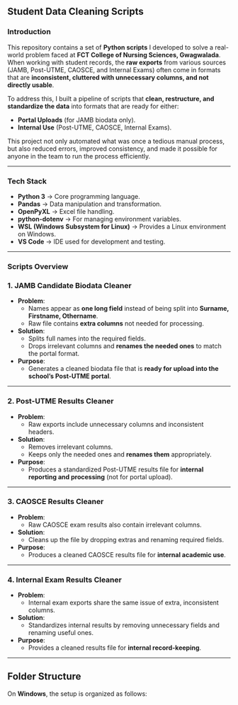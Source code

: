 ## Student Data Cleaning Scripts

### Introduction
This repository contains a set of **Python scripts** I developed to solve a real-world problem faced at **FCT College of Nursing Sciences, Gwagwalada**.  
When working with student records, the **raw exports** from various sources (JAMB, Post-UTME, CAOSCE, and Internal Exams) often come in formats that are **inconsistent, cluttered with unnecessary columns, and not directly usable**.  

To address this, I built a pipeline of scripts that **clean, restructure, and standardize the data** into formats that are ready for either:  
- **Portal Uploads** (for JAMB biodata only).  
- **Internal Use** (Post-UTME, CAOSCE, Internal Exams).  

This project not only automated what was once a tedious manual process, but also reduced errors, improved consistency, and made it possible for anyone in the team to run the process efficiently.

---

### Tech Stack
- **Python 3** → Core programming language.  
- **Pandas** → Data manipulation and transformation.  
- **OpenPyXL** → Excel file handling.  
- **python-dotenv** → For managing environment variables.  
- **WSL (Windows Subsystem for Linux)** → Provides a Linux environment on Windows.  
- **VS Code** → IDE used for development and testing.  

---

### Scripts Overview

### 1. JAMB Candidate Biodata Cleaner
- **Problem**:  
  - Names appear as **one long field** instead of being split into **Surname, Firstname, Othername**.  
  - Raw file contains **extra columns** not needed for processing.  
- **Solution**:  
  - Splits full names into the required fields.  
  - Drops irrelevant columns and **renames the needed ones** to match the portal format.  
- **Purpose**:  
  - Generates a cleaned biodata file that is **ready for upload into the school’s Post-UTME portal**.  

---

### 2. Post-UTME Results Cleaner
- **Problem**:  
  - Raw exports include unnecessary columns and inconsistent headers.  
- **Solution**:  
  - Removes irrelevant columns.  
  - Keeps only the needed ones and **renames them** appropriately.  
- **Purpose**:  
  - Produces a standardized Post-UTME results file for **internal reporting and processing** (not for portal upload).  

---

### 3. CAOSCE Results Cleaner
- **Problem**:  
  - Raw CAOSCE exam results also contain irrelevant columns.  
- **Solution**:  
  - Cleans up the file by dropping extras and renaming required fields.  
- **Purpose**:  
  - Produces a cleaned CAOSCE results file for **internal academic use**.  

---

### 4. Internal Exam Results Cleaner
- **Problem**:  
  - Internal exam exports share the same issue of extra, inconsistent columns.  
- **Solution**:  
  - Standardizes internal results by removing unnecessary fields and renaming useful ones.  
- **Purpose**:  
  - Provides a cleaned results file for **internal record-keeping**.  

---

## Folder Structure

On **Windows**, the setup is organized as follows:


